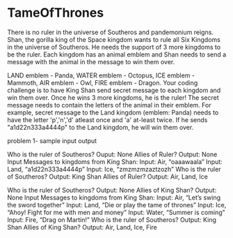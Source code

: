 # TameOfThrones
There is no ruler in the universe of Southeros and pandemonium reigns. Shan, the gorilla king of the Space kingdom wants to rule all Six Kingdoms in the universe of Southeros. He needs the support of 3 more kingdoms to be the ruler. 
Each kingdom has an animal emblem and Shan needs to send a message with the animal in the message to win them over.

LAND emblem - Panda, WATER emblem - Octopus, ICE emblem - Mammoth, AIR emblem - Owl, FIRE emblem - Dragon.
Your coding challenge is to have King Shan send secret message to each kingdom and win them over.
Once he wins 3 more kingdoms, he is the ruler! The secret message needs to contain the letters of the animal in their
emblem. For example, secret message to the Land kingdom (emblem: Panda) needs to have the letter 'p','n','d' atleast
once and 'a' at-least twice. If he sends "a1d22n333a4444p" to the Land kingdom, he will win them over.


problem 1- sample input output 

Who is the ruler of Southeros?
Ouput: None
Allies of Ruler?
Output: None
Input Messages to kingdoms from King Shan:
Input: Air, “oaaawaala”
Input: Land, “a1d22n333a4444p”
Input: Ice, “zmzmzmzaztzozh”
Who is the ruler of Southeros?
Output: King Shan
Allies of Ruler?
Output: Air, Land, Ice

Who is the ruler of Southeros?
Output: None
Allies of King Shan?
Output: None
Input Messages to kingdoms from King Shan:
Input: Air, “Let’s swing the sword together”
Input: Land, “Die or play the tame of thrones”
Input: Ice, “Ahoy! Fight for me with men and money”
Input: Water, “Summer is coming”
Input: Fire, “Drag on Martin!”
Who is the ruler of Southeros?
Output: King Shan
Allies of King Shan?
Output: Air, Land, Ice, Fire
